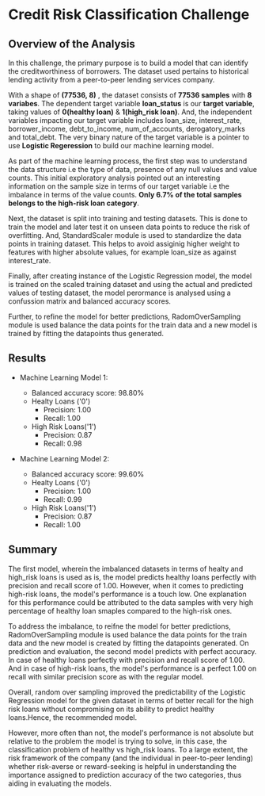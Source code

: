 # **Credit Risk Classification Challenge**

## Overview of the Analysis

In this challenge, the primary purpose is to build a model that can identify the creditworthiness of borrowers. The dataset used pertains to historical lending activity from a peer-to-peer lending services company. 

With a shape of **(77536, 8)** , the dataset consists of **77536 samples** with **8 variabes**. The dependent target variable **loan_status** is our **target variable**, taking values of **0(healthy loan)** & **1(high_risk loan)**. And, the independent variables impacting our target variable includes loan_size, interest_rate, borrower_income, debt_to_income, num_of_accounts, derogatory_marks and total_debt. The very binary nature of the target variable is a pointer to use **Logistic Regeression** to build our machine learning model.

As part of the machine learning process, the first step was to understand the data structure i.e the type of data, presence of any null values and value counts. This initial exploratory analysis pointed out an interesting information on the sample size in terms of our target variable i.e the imbalance in terms of the value counts. **Only 6.7% of the total samples belongs to the high-risk loan category**.

Next, the dataset is split into training and testing datasets. This is done to train the model and later test it on unseen data points to reduce the risk of overfitting. And, StandardScaler module is used to standardize the data points in training dataset. This helps to avoid assiginig higher weight to features with higher absolute values, for example loan_size as against interest_rate.

Finally, after creating instance of the Logistic Regression model, the model is trained on the scaled training dataset and using the actual and predicted values of testing dataset, the model perormance is analysed using a confussion matrix and balanced accuracy scores. 

Further, to refine the model for better predictions, RadomOverSampling module is used balance the data points for the train data and a new model is trained by fitting the datapoints thus generated.  

## Results

* Machine Learning Model 1:
  * Balanced accuracy score: 98.80%
  * Healty Loans ('0')
      * Precision: 1.00
      * Recall: 1.00
  * High Risk Loans('1')
      * Precision: 0.87
      * Recall: 0.98 

* Machine Learning Model 2:
    * Balanced accuracy score: 99.60%
    * Healty Loans ('0')
      * Precision: 1.00
      * Recall: 0.99
    * High Risk Loans('1')
      * Precision: 0.87
      * Recall: 1.00

## Summary

The first model, wherein the imbalanced datasets in terms of healty and high_risk loans is used as is, the model predicts healthy loans perfectly with precision and recall score of 1.00. However, when it comes to predicting high-risk loans, the model's performance is a touch low. One explanation for this performance could be attributed to the data samples with very high percentage of healthy loan smaples compared to the high-risk ones. 

To address the imbalance, to reifne the model for better predictions, RadomOverSampling module is used balance the data points for the train data and the new model is created by fitting the datapoints generated. On prediction and evaluation, the second model predicts with perfect accuracy. In case of  healthy loans perfectly with precision and recall score of 1.00. And in case of high-risk loans, the model's performance is a perfect 1.00 on recall with similar precision score as with the regular model.

Overall, random over sampling improved the predictability of the Logistic Regression model for the given dataset in terms of better recall for the high risk loans without compromising on its ability to predict healthy loans.Hence, the recommended model. 

However, more often than not, the model's performance is not absolute but relative to the problem the model is trying to solve, in this case, the classification problem of healthy vs high_risk loans. To a large extent, the risk framework of the company (and the individual in peer-to-peer lending) whether risk-averse or reward-seeking is helpful in understanding the importance assigned to prediction accuracy of the two categories, thus aiding in evaluating the models.

